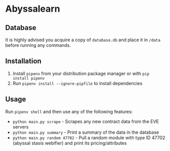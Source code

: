 # Abyssalearn

Database
--------------------------------
It is highly advised you acquire a copy of `database.db` and place it in `/data` before running any commands.


Installation
--------------------------------
1. Install `pipenv` from your distribution package manager or with `pip install pipenv`
2. Run `pipenv install --ignore-pipfile` to install dependencies

Usage
--------------------------------
Run `pipenv shell` and then use any of the following features:

* `python main.py scrape` - Scrapes any new contract data from the EVE servers
* `python main.py summary` - Print a summary of the data in the database
* `python main.py random 47702` - Pull a random module with type ID 47702 (abyssal stasis webifier) and print its pricing/attributes